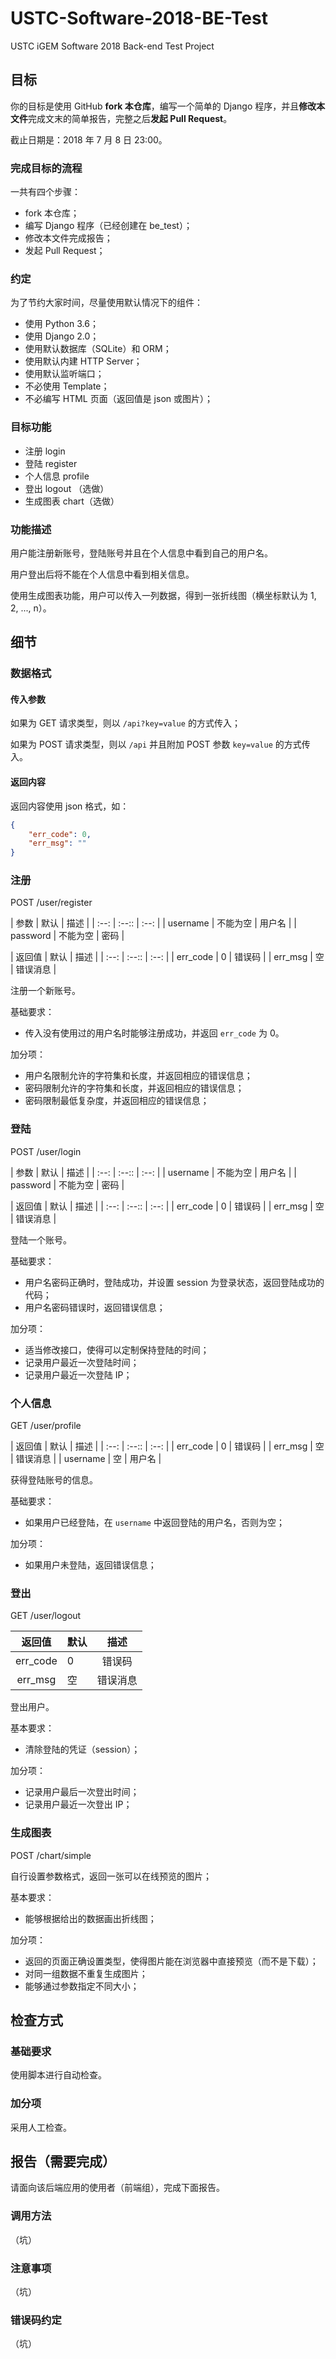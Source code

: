 # USTC-Software-2018-BE-Test
USTC iGEM Software 2018 Back-end Test Project

## 目标

你的目标是使用 GitHub **fork 本仓库**，编写一个简单的 Django 程序，并且**修改本文件**完成文末的简单报告，完整之后**发起 Pull Request**。

截止日期是：2018 年 7 月 8 日 23:00。

### 完成目标的流程

一共有四个步骤：

- fork 本仓库；
- 编写 Django 程序（已经创建在 be_test）；
- 修改本文件完成报告；
- 发起 Pull Request；

### 约定

为了节约大家时间，尽量使用默认情况下的组件：

- 使用 Python 3.6；
- 使用 Django 2.0；
- 使用默认数据库（SQLite）和 ORM；
- 使用默认内建 HTTP Server；
- 使用默认监听端口；
- 不必使用 Template；
- 不必编写 HTML 页面（返回值是 json 或图片）；

### 目标功能

- 注册 login
- 登陆 register
- 个人信息 profile
- 登出 logout （选做）
- 生成图表 chart（选做）

### 功能描述

用户能注册新账号，登陆账号并且在个人信息中看到自己的用户名。

用户登出后将不能在个人信息中看到相关信息。

使用生成图表功能，用户可以传入一列数据，得到一张折线图（横坐标默认为 1, 2, ..., n）。

## 细节

### 数据格式

#### 传入参数

如果为 GET 请求类型，则以 `/api?key=value` 的方式传入；

如果为 POST 请求类型，则以 `/api` 并且附加 POST 参数 `key=value` 的方式传入。

#### 返回内容

返回内容使用 json 格式，如：

```json
{
    "err_code": 0,
    "err_msg": ""
}
```

### 注册

POST /user/register

| 参数 | 默认 | 描述 |
| :--: | :--:: | :--: |
| username | 不能为空 | 用户名 |
| password | 不能为空 | 密码 |

| 返回值 | 默认 | 描述 |
| :--: | :--:: | :--: |
| err_code | 0 | 错误码 |
| err_msg  | 空 | 错误消息 |

注册一个新账号。

基础要求：

- 传入没有使用过的用户名时能够注册成功，并返回 `err_code` 为 0。

加分项：

- 用户名限制允许的字符集和长度，并返回相应的错误信息；
- 密码限制允许的字符集和长度，并返回相应的错误信息；
- 密码限制最低复杂度，并返回相应的错误信息；

### 登陆

POST /user/login

| 参数 | 默认 | 描述 |
| :--: | :--:: | :--: |
| username | 不能为空 | 用户名 |
| password | 不能为空 | 密码 |

| 返回值 | 默认 | 描述 |
| :--: | :--:: | :--: |
| err_code | 0 | 错误码 |
| err_msg  | 空 | 错误消息 |

登陆一个账号。

基础要求：

- 用户名密码正确时，登陆成功，并设置 session 为登录状态，返回登陆成功的代码；
- 用户名密码错误时，返回错误信息；

加分项：

- 适当修改接口，使得可以定制保持登陆的时间；
- 记录用户最近一次登陆时间；
- 记录用户最近一次登陆 IP；

### 个人信息

GET /user/profile

| 返回值 | 默认 | 描述 |
| :--: | :--:: | :--: |
| err_code | 0 | 错误码 |
| err_msg  | 空 | 错误消息 |
| username  | 空 | 用户名 |

获得登陆账号的信息。

基础要求：

- 如果用户已经登陆，在 `username` 中返回登陆的用户名，否则为空；

加分项：

- 如果用户未登陆，返回错误信息；

### 登出

GET /user/logout

|  返回值  | 默认 |   描述   |
| :------: | ---- | :------: |
| err_code | 0    |  错误码  |
| err_msg  | 空   | 错误消息 |

登出用户。

基本要求：

- 清除登陆的凭证（session）；

加分项：

- 记录用户最后一次登出时间；
- 记录用户最近一次登出 IP；

### 生成图表

POST /chart/simple

自行设置参数格式，返回一张可以在线预览的图片；

基本要求：

- 能够根据给出的数据画出折线图；

加分项：

- 返回的页面正确设置类型，使得图片能在浏览器中直接预览（而不是下载）；
- 对同一组数据不重复生成图片；
- 能够通过参数指定不同大小；

## 检查方式

### 基础要求

使用脚本进行自动检查。

### 加分项

采用人工检查。

## 报告（需要完成）

请面向该后端应用的使用者（前端组），完成下面报告。

### 调用方法

（坑）

### 注意事项

（坑）

### 错误码约定

（坑）

